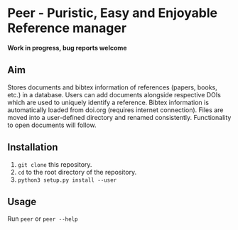 
Peer - Puristic, Easy and Enjoyable Reference manager
=====================================================

**Work in progress, bug reports welcome**

Aim
---
Stores documents and bibtex information of references (papers, books, etc.) in a database.
Users can add documents alongside respective DOIs which are used to uniquely identify a reference.
Bibtex information is automatically loaded from doi.org (requires internet connection).
Files are moved into a user-defined directory and renamed consistently.
Functionality to open documents will follow.

Installation
------------

1. `git clone` this repository.
2. `cd` to the root directory of the repository.
3. `python3 setup.py install --user`

Usage
-----

Run `peer` or `peer --help`

